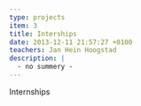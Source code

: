```yaml
---
type: projects
item: 3
title: Interships
date: 2013-12-11 21:57:27 +0100
teachers: Jan Hein Hoogstad
description: |
  - no summery - 
---
```

Internships